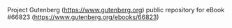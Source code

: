 Project Gutenberg (https://www.gutenberg.org) public repository for eBook #66823 (https://www.gutenberg.org/ebooks/66823)
